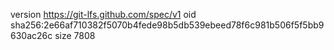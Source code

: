version https://git-lfs.github.com/spec/v1
oid sha256:2e66af710382f5070b4fede98b5db539ebeed78f6c981b506f5f5bb9630ac26c
size 7808
